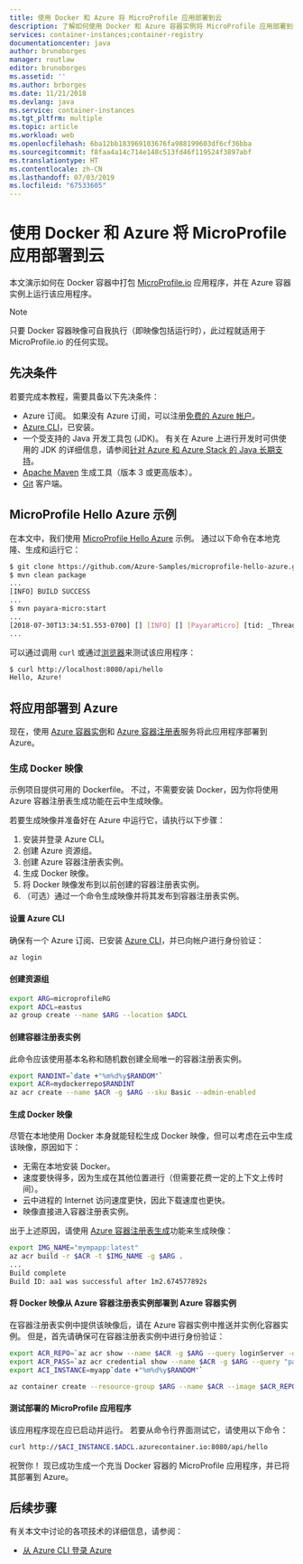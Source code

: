 ```yaml
---
title: 使用 Docker 和 Azure 将 MicroProfile 应用部署到云
description: 了解如何使用 Docker 和 Azure 容器实例将 MicroProfile 应用部署到云。
services: container-instances;container-registry
documentationcenter: java
author: brunoborges
manager: routlaw
editor: brunoborges
ms.assetid: ''
ms.author: brborges
ms.date: 11/21/2018
ms.devlang: java
ms.service: container-instances
ms.tgt_pltfrm: multiple
ms.topic: article
ms.workload: web
ms.openlocfilehash: 6ba12bb183969103676fa988199603df6cf36bba
ms.sourcegitcommit: f8faa4a14c714e148c513fd46f119524f3897abf
ms.translationtype: HT
ms.contentlocale: zh-CN
ms.lasthandoff: 07/03/2019
ms.locfileid: "67533605"
---
```

# <a name="deploy-a-microprofile-app-to-the-cloud-by-using-docker-and-azure"></a>使用 Docker 和 Azure 将 MicroProfile 应用部署到云

本文演示如何在 Docker 容器中打包 [MicroProfile.io] 应用程序，并在 Azure 容器实例上运行该应用程序。

> [!NOTE]
> 只要 Docker 容器映像可自我执行（即映像包括运行时），此过程就适用于 MicroProfile.io 的任何实现。

## <a name="prerequisites"></a>先决条件

若要完成本教程，需要具备以下先决条件：

* Azure 订阅。 如果没有 Azure 订阅，可以注册[免费的 Azure 帐户]。
* [Azure CLI]，已安装。
* 一个受支持的 Java 开发工具包 (JDK)。 有关在 Azure 上进行开发时可供使用的 JDK 的详细信息，请参阅[针对 Azure 和 Azure Stack 的 Java 长期支持](https://aka.ms/azure-jdks)。
* [Apache Maven] 生成工具（版本 3 或更高版本）。
* [Git] 客户端。

## <a name="microprofile-hello-azure-sample"></a>MicroProfile Hello Azure 示例

在本文中，我们使用 [MicroProfile Hello Azure](https://github.com/azure-samples/microprofile-hello-azure) 示例。 通过以下命令在本地克隆、生成和运行它：

```bash
$ git clone https://github.com/Azure-Samples/microprofile-hello-azure.git
$ mvn clean package
...
[INFO] BUILD SUCCESS
...
$ mvn payara-micro:start
...
[2018-07-30T13:34:51.553-0700] [] [INFO] [] [PayaraMicro] [tid: _ThreadID=1 _ThreadName=main] [timeMillis: 1532982891553] [levelValue: 800] Payara Micro  5.182 #badassmicrofish (build 303) ready in 10,304 (ms)
...
```

可以通过调用 `curl` 或通过[浏览器](http://localhost:8080/api/hello)来测试该应用程序：

```bash
$ curl http://localhost:8080/api/hello
Hello, Azure!
```

## <a name="deploy-the-app-to-azure"></a>将应用部署到 Azure

现在，使用 [Azure 容器实例]和 [Azure 容器注册表]服务将此应用程序部署到 Azure。

### <a name="build-a-docker-image"></a>生成 Docker 映像

示例项目提供可用的 Dockerfile。 不过，不需要安装 Docker，因为你将使用 Azure 容器注册表生成功能在云中生成映像。

若要生成映像并准备好在 Azure 中运行它，请执行以下步骤：

1. 安装并登录 Azure CLI。
1. 创建 Azure 资源组。
1. 创建 Azure 容器注册表实例。
1. 生成 Docker 映像。
1. 将 Docker 映像发布到以前创建的容器注册表实例。
1. （可选）通过一个命令生成映像并将其发布到容器注册表实例。


#### <a name="set-up-the-azure-cli"></a>设置 Azure CLI

确保有一个 Azure 订阅、已安装 [Azure CLI](https://docs.microsoft.com/cli/azure/install-azure-cli?view=azure-cli-latest)，并已向帐户进行身份验证：

```bash
az login
```

#### <a name="create-a-resource-group"></a>创建资源组

```bash
export ARG=microprofileRG
export ADCL=eastus
az group create --name $ARG --location $ADCL
```

#### <a name="create-a-container-registry-instance"></a>创建容器注册表实例

此命令应该使用基本名称和随机数创建全局唯一的容器注册表实例。

```bash
export RANDINT=`date +"%m%d%y$RANDOM"`
export ACR=mydockerrepo$RANDINT
az acr create --name $ACR -g $ARG --sku Basic --admin-enabled
```

#### <a name="build-the-docker-image"></a>生成 Docker 映像

尽管在本地使用 Docker 本身就能轻松生成 Docker 映像，但可以考虑在云中生成该映像，原因如下：

* 无需在本地安装 Docker。
* 速度要快得多，因为生成在其他位置进行（但需要花费一定的上下文上传时间）。
* 云中进程的 Internet 访问速度更快，因此下载速度也更快。
* 映像直接进入容器注册表实例。

出于上述原因，请使用 [Azure 容器注册表生成]功能来生成映像：

```bash
export IMG_NAME="mympapp:latest"
az acr build -r $ACR -t $IMG_NAME -g $ARG .
...
Build complete
Build ID: aa1 was successful after 1m2.674577892s
```

#### <a name="deploy-the-docker-image-from-the-azure-container-registry-instance-to-container-instances"></a>将 Docker 映像从 Azure 容器注册表实例部署到 Azure 容器实例

在容器注册表实例中提供该映像后，请在 Azure 容器实例中推送并实例化容器实例。 但是，首先请确保可在容器注册表实例中进行身份验证：

```bash
export ACR_REPO=`az acr show --name $ACR -g $ARG --query loginServer -o tsv`
export ACR_PASS=`az acr credential show --name $ACR -g $ARG --query "passwords[0].value" -o tsv`
export ACI_INSTANCE=myapp`date +"%m%d%y$RANDOM"`

az container create --resource-group $ARG --name $ACR --image $ACR_REPO/$IMG_NAME --cpu 1 --memory 1 --registry-login-server $ACR_REPO --registry-username $ACR --registry-password $ACR_PASS --dns-name-label $ACI_INSTANCE --ports 8080
```

#### <a name="test-your-deployed-microprofile-application"></a>测试部署的 MicroProfile 应用程序

该应用程序现在应已启动并运行。 若要从命令行界面测试它，请使用以下命令：

```bash
curl http://$ACI_INSTANCE.$ADCL.azurecontainer.io:8080/api/hello
````

祝贺你！ 现已成功生成一个充当 Docker 容器的 MicroProfile 应用程序，并已将其部署到 Azure。

## <a name="next-steps"></a>后续步骤

有关本文中讨论的各项技术的详细信息，请参阅：

* [从 Azure CLI 登录 Azure](/azure/xplat-cli-connect)

<!-- URL List -->

[Azure 容器注册表生成]: https://docs.microsoft.com/azure/container-registry/container-registry-build-overview
[MicroProfile.io]: https://microprofile.io
[Azure CLI]: /cli/azure/overview
[Azure for Java Developers]: https://docs.microsoft.com/java/azure/
[Azure portal]: https://portal.azure.com/
[免费的 Azure 帐户]: https://azure.microsoft.com/pricing/free-trial/
[Git]: https://github.com/
[Apache Maven]: http://maven.apache.org/
[Java Development Kit (JDK)]: https://aka.ms/azure-jdks
<!-- http://www.oracle.com/technetwork/java/javase/downloads/ -->
[Azure 容器实例]: https://docs.microsoft.com/azure/container-instances/
[Azure 容器注册表]:  https://docs.microsoft.com/azure/container-registry
